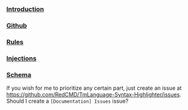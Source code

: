 ### [Introduction](https://github.com/RedCMD/TmLanguage-Syntax-Highlighter/blob/main/documentation/README.md)
### [Github](https://github.com/RedCMD/TmLanguage-Syntax-Highlighter)
### [Rules](https://github.com/RedCMD/TmLanguage-Syntax-Highlighter/blob/main/documentation/rules.md)
### [Injections](https://github.com/RedCMD/TmLanguage-Syntax-Highlighter/blob/main/documentation/injections.md)
### [Schema](https://github.com/RedCMD/TmLanguage-Syntax-Highlighter/blob/main/vscode.tmLanguage.schema.json)

If you wish for me to prioritize any certain part, just create an issue at https://github.com/RedCMD/TmLanguage-Syntax-Highlighter/issues.  
Should I create a `[Documentation] Issues` issue?